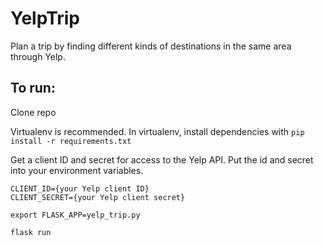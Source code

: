 # YelpTrip
Plan a trip by finding different kinds of destinations in the same area through Yelp.

## To run:

Clone repo

Virtualenv is recommended. In virtualenv, install dependencies with ```pip install -r requirements.txt```

Get a client ID and secret for access to the Yelp API. Put the id and secret into your environment variables.

```
CLIENT_ID={your Yelp client ID}
CLIENT_SECRET={your Yelp client secret}
```



```export FLASK_APP=yelp_trip.py```

```flask run```
